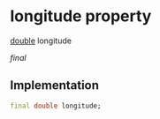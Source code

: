 


# longitude property







[double](https://api.flutter.dev/flutter/dart-core/double-class.html) longitude
  
_<span class="feature">final</span>_






## Implementation

```dart
final double longitude;
```







